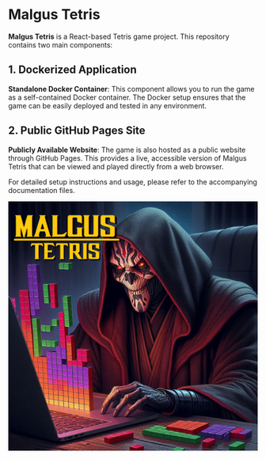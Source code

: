 # Malgus Tetris

**Malgus Tetris** is a React-based Tetris game project. This repository contains two main components:

## 1. Dockerized Application

**Standalone Docker Container**: This component allows you to run the game as a self-contained Docker container. The Docker setup ensures that the game can be easily deployed and tested in any environment.

## 2. Public GitHub Pages Site

**Publicly Available Website**: The game is also hosted as a public website through GitHub Pages. This provides a live, accessible version of Malgus Tetris that can be viewed and played directly from a web browser.

For detailed setup instructions and usage, please refer to the accompanying documentation files.

![Malgus Tetris](src/images/malgustetris.jpg)

